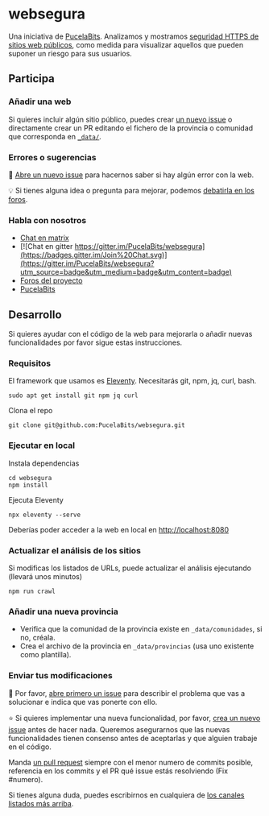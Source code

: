 # websegura

Una iniciativa de [PucelaBits](https://pucelabits.org/). Analizamos y mostramos [seguridad HTTPS de sitios web públicos](https://websegura.pucelabits.org), como medida para visualizar aquellos que pueden suponer un riesgo para sus usuarios.

## Participa

### Añadir una web

Si quieres incluir algún sitio público, puedes crear [un nuevo issue](https://github.com/PucelaBits/websegura/issues/new?assignees=&labels=new-site&template=nuevo-sitio.md&title=%5BNuevo+sitio%5D) o directamente crear un PR editando el fichero de la provincia o comunidad que corresponda en [`_data/`](https://github.com/PucelaBits/websegura/blob/main/_data/).

### Errores o sugerencias

🐞 [Abre un nuevo issue](https://github.com/PucelaBits/websegura/issues/new/choose) para hacernos saber si hay algún error con la web.

💡 Si tienes alguna idea o pregunta para mejorar, podemos [debatirla en los foros](https://github.com/PucelaBits/websegura/discussions).

### Habla con nosotros

- [Chat en matrix](https://matrix.to/#/#PucelaBits_websegura:gitter.im)
- [![Chat en gitter https://gitter.im/PucelaBits/websegura](https://badges.gitter.im/Join%20Chat.svg)](https://gitter.im/PucelaBits/websegura?utm_source=badge&utm_medium=badge&utm_content=badge)
- [Foros del proyecto](https://github.com/PucelaBits/websegura/discussions)
- [PucelaBits](https://pucelabits.org)

## Desarrollo

Si quieres ayudar con el código de la web para mejorarla o añadir nuevas funcionalidades por favor sigue estas instrucciones.

### Requisitos

El framework que usamos es [Eleventy](https://www.11ty.dev/). Necesitarás git, npm, jq, curl, bash.

```
sudo apt get install git npm jq curl
```

Clona el repo

```
git clone git@github.com:PucelaBits/websegura.git
```

### Ejecutar en local

Instala dependencias

```
cd websegura
npm install
```

Ejecuta Eleventy

```
npx eleventy --serve
```

Deberías poder acceder a la web en local en [http://localhost:8080](http://localhost:8080)

### Actualizar el análisis de los sitios

Si modificas los listados de URLs, puede actualizar el análisis ejecutando (llevará unos minutos)

```
npm run crawl
```

### Añadir una nueva provincia

- Verifica que la comunidad de la provincia existe en ``_data/comunidades``, si no, créala.
- Crea el archivo de la provincia en ``_data/provincias`` (usa uno existente como plantilla).

### Enviar tus modificaciones

🐞 Por favor, [abre primero un issue](https://github.com/PucelaBits/websegura/issues/new/choose) para describir el problema que vas a solucionar e indica que vas ponerte con ello.

⭐️ Si quieres implementar una nueva funcionalidad, por favor, [crea un nuevo issue](https://github.com/PucelaBits/websegura/issues/new/choose) antes de hacer nada. Queremos asegurarnos que las nuevas funcionalidades tienen consenso antes de aceptarlas y que alguien trabaje en el código.

Manda [un pull request](https://github.com/PucelaBits/websegura/pulls) siempre con el menor numero de commits posible, referencia en los commits y el PR qué issue estás resolviendo (Fix #numero).

Si tienes alguna duda, puedes escribirnos en cualquiera de [los canales listados más arriba](#habla-con-nosotros).
